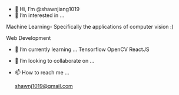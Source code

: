 - 👋 Hi, I’m @shawnjiang1019
- 👀 I’m interested in ...

Machine Learning-
  Specifically the applications of computer vision :)

Web Development

- 🌱 I’m currently learning ...
  Tensorflow
  OpenCV
  ReactJS

- 💞️ I’m looking to collaborate on ...
- 📫 How to reach me ...

  shawnj1019@gmail.com
  

